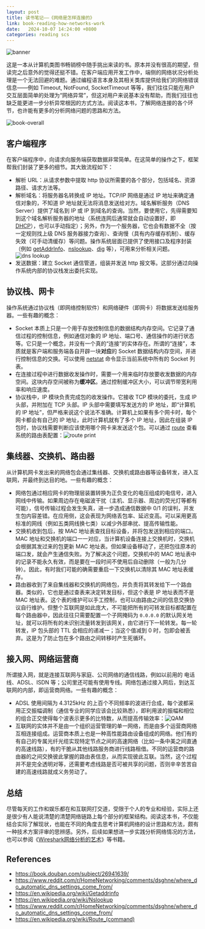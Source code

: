 ```yaml
---
layout: post
title: 读书笔记——《网络是怎样连接的》
link: book-reading-how-networks-work
date:   2024-10-07 14:24:00 +0800
categories: reading scs
---
```


![banner](/img/2024-10-07/book-cover-how-networks-work.jpg)

这是一本从计算机类图书畅销榜中随手挑出来读的书。原本并没有很高的期望，但读完之后意外的觉得还挺不错。在客户端应用开发工作中，端侧的网络状况分析处理是一个无法回避的难题。通过编程语言本身及其相关类库提供给我们的网络错误信息——例如 Timeout, NotFound, SocketTimeout 等等，我们往往只能在用户交互层面简单的处理为“网络异常”，但这对用户来说基本没有帮助，而我们往往也缺乏能更进一步分析异常根因的方式方法。阅读这本书，了解网络连接的各个环节，也许能有更多的分析网络问题的思路和方法。

![book-overall](/img/2024-10-07/overall.png)

## 客户端程序

在客户端程序中，向请求向服务端获取数据非常简单。在这简单的操作之下，框架帮我们封装了更多的细节。其大致流程如下：

- 解析 URL：从请求参数中提取 http 协议所需要的各个部分，包括域名、资源路径、请求方法等。
- 解析域名：将服务器名转换成 IP 地址。TCP/IP 网络是通过 IP 地址来确定通信对象的，不知道 IP 地址就无法将消息发送给对方。域名解析服务（DNS Server）提供了域名到 IP 或 IP 到域名的查询。当然，要使用它，先得需要知到这个域名解析服务器的地址（系统连网后通常就会自动设置好，即 [DHCP](https://www.reddit.com/r/HomeNetworking/comments/dsghne/where_do_automatic_dns_settings_come_from/)），也可以手动指定）；另外，作为一个服务器，它也会有数据不全（按一定规则找上级 DNS 服务器接力查询）、查询慢（具有内存缓存机制）、缓存失效（可手动清缓存）等问题。操作系统层面已提供了使用接口及程序封装（例如 [getAddrInfo](https://en.wikipedia.org/wiki/Getaddrinfo)、[nslookup](https://en.wikipedia.org/wiki/Nslookup)、[dig](https://en.wikipedia.org/wiki/Dig_(command)) 等），可用来分析相关问题。![dns lookup](/img/2024-10-07/dns-lookup.png)
- 发送数据：建立 Socket 通信管道，组装并发送 http 报文等。这部分通过向操作系统内部的协议栈发出委托实现。

## 协议栈、网卡

操作系统通过协议栈（即网络控制软件）和网络硬件（即网卡）将数据发送给服务器。一些有趣的概念：

- Socket 本质上只是一个用于存放控制信息的数据结构内存空间。它记录了通信过程的控制信息，例如通信对象的 IP 地址、端口号、通信操作的进行状态等。它只是一个概念，并没有一个真的“连接”的实体存在。所谓的“连接”，本质就是客户端和服务端各自开辟一块**对应**的 Socket 数据结构内存空间，并进行控制信息的交换。可以使用 [netstat](https://en.wikipedia.org/wiki/Netstat) 命令显示当前系统中所有的 Socket 列表。
- 在连接过程中进行数据收发操作时，需要一个用来临时存放要收发数据的内存空间。这块内存空间被称为**缓冲区**。通过控制缓冲区大小，可以调节带宽利用率和响应速度。
- 协议栈中，IP 模块负责完成包的收发操作。它接收 TCP 模块的委托，生成 IP 头部，并附加在 TCP 头部。IP 头部中需要填写发送方的 IP 地址，即“计算机的 IP 地址”，但严格来说这个说法不准确。计算机上如果有多个网卡时，每个网卡都会有自己的 IP 地址，此时计算机就有了多个 IP 地址，因此在组装 IP 包时，协议栈需要判断应该使用哪个网卡来发送这个包。可以通过 [route](https://en.wikipedia.org/wiki/Route_(command)) 查看系统的路由表配置：![route print](/img/2024-10-07/route-print.png)

## 集线器、交换机、路由器

从计算机网卡发出来的网络包会通过集线器、交换机或路由器等设备转发，进入互联网，并最终到达目的地。一些有趣的概念：

- 网络包通过相应网卡的物理层装置转换为正负变化的电压组成的电信号，进入网线中传输。如果周边存在电磁波干扰（主机、显示器、周边的荧光灯等都有可能），信号传输过程会发生失真，进一步造成通信数据中 0/1 的误判，并发生包内容差错。在应用侧，这会表现为网络丢包率、延迟变高。可以采用更高标准的网线（例如五类网线换七类）以减少外部串扰、提高传输性能。
- 交换机收到包后，按 MAC 地址表查找目标设备，并将包发送到相应的端口。MAC 地址和交换机的端口一一对应，当计算机设备连接上交换机时，交换机会根据其发过来的包更新 MAC 地址表。但如果设备移动了，还把包往原本的端口发，就会产生通信失败。为了解决这个问题，交换机中的 MAC 地址表中的记录不能永久有效，而是要在一段时间不使用后自动删除（一般为几分钟）。因此，有时我们可能的确需要重启一下交换机以清除其 MAC 地址表缓存。
- 路由器收到了来自集线器和交换机的网络包，并负责将其转发给下一个路由器。类似的，它也是通过查表来决定转发目标，但这个表是 IP 地址表而不是 MAC 地址表。这个表的维护可以手工控制，也可以由路由之间的信息交换协议自行维护。但整个互联网是如此庞大，不可能把所有的可转发目标都配置在每个路由器中，因此往往只需要配置一个子网掩码为 `0.0.0.0` 的默认网关地址，就可以将所有的未识别流量转发到该网关，由它进行下一轮转发。每一轮转发，IP 包头部的 TTL 会相应的递减一；当这个值减到 0 时，包即会被丢弃。这是为了防止包在多个路由之间转移时产生死循环。

## 接入网、网络运营商

所谓接入网，就是连接互联网与家庭、公司网络的通信线路，例如以前用的 电话线、ADSL、ISDN 等；公司里还可能有使用专线。网络包通过接入网后，到达互联网的内部，即运营商网络。一些有趣的概念：

- ADSL 使用间隔为 4.3125kHz 的上百个不同频率的波进行合成，每个波都采用正交振幅调制（通信专业的同学应该会比较熟悉），即利用波的振幅和相位的组合正交使得每个波表示更多的比特数，从而提高传输效率：![QAM](/img/2024-10-07/qam.png)
- 互联网的实体并不是由一个组织运营管理的单一网络，而是由多个运营商网络互相连接组成。运营商本质上也是一种高性能路由设备组成的网络。他们有的有自己的专属光纤光缆实现特定节点之间的高速网络（比如一条中美之间直通的高速线路），有的干脆从其他线路服务商进行线路租借。不同的运营商的路由器的之间交换彼此掌握的路由表信息，从而实现彼此互联。当然，这个过程并不是完全透明对等，还需要考虑线路是否可被共享的问题，否则辛辛苦苦自建的高速线路就成义务劳动了。

## 总结

尽管每天的工作和娱乐都在和互联网打交道，受限于个人的专业和经验，实际上还是很少有人能说清楚的清楚网络链路上每个部分的框架结构。阅读这本书，不仅能结合实际了解现状，也能在不同的角度去思考计算机网络的设计思路和方法，颇有一种技术方案评审的思辨感。另外，后续如果想进一步实践分析网络情况的方法，也可以参阅《[Wireshark网络分析的艺术](https://github.com/anzhihe/Free-Web-Books/blob/master/book/Wireshark%E7%BD%91%E7%BB%9C%E5%88%86%E6%9E%90%E7%9A%84%E8%89%BA%E6%9C%AF.pdf)》等书籍。

## References

- <https://book.douban.com/subject/26941639/>
- <https://www.reddit.com/r/HomeNetworking/comments/dsghne/where_do_automatic_dns_settings_come_from/>
- <https://en.wikipedia.org/wiki/Getaddrinfo>
- <https://en.wikipedia.org/wiki/Nslookup>
- <https://www.reddit.com/r/HomeNetworking/comments/dsghne/where_do_automatic_dns_settings_come_from/>
- <https://en.wikipedia.org/wiki/Route_(command)>